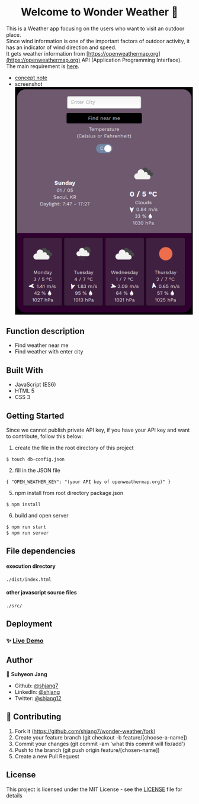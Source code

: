 <h1 align="center">Welcome to Wonder Weather 👋</h1>

This is a Weather app focusing on the users who want to visit an outdoor place.<br />
Since wind information is one of the important factors of outdoor activity, it has an indicator of wind direction and speed.<br />
It gets weather information from [https://openweathermap.org](https://openweathermap.org) API (Application Programming Interface).<br />
The main requirement is [here](https://www.theodinproject.com/courses/javascript/lessons/weather-app).

+ [concept note](./docs/memo_begin.txt)
+ screenshot
![](./docs/screenshot.png)

## Function description

- Find weather near me
- Find weather with enter city

## Built With

- JavaScript (ES6)
- HTML 5
- CSS 3

## Getting Started
Since we cannot publish private API key, if you have your API key and want to contribute, follow this below:

1. create the file in the root directory of this project

```
$ touch db-config.json
```

2. fill in the JSON file
```
{ "OPEN_WEATHER_KEY": "(your API key of openweathermap.org)" }
```

5. npm install from root directory package.json
```
$ npm install
```

6. build and open server
```
$ npm run start
$ npm run server
```

## File dependencies
#### execution directory
```
./dist/index.html
```

#### other javascript source files
```
./src/
```

## Deployment

### ✨ [Live Demo](https://wonder-weather.netlify.com/dist)

## Author

👤 **Suhyeon Jang**

- Github: [@shjang7](https://github.com/shjang7)
- LinkedIn: [@shjang](https://www.linkedin.com/in/shjang/)
- Twitter: [@shjang12](https://twitter.com/shjang12)

## 🤝 Contributing

1. Fork it (https://github.com/shjang7/wonder-weather/fork)
2. Create your feature branch (git checkout -b feature/[choose-a-name])
3. Commit your changes (git commit -am 'what this commit will fix/add')
4. Push to the branch (git push origin feature/[chosen-name])
5. Create a new Pull Request

## License

This project is licensed under the MIT License - see the [LICENSE](./LICENSE) file for details
